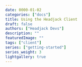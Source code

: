 ```yaml
---
date: 0000-01-02
categories: ["docs"]
title: Using the Headjack Client
draft: false
authors: ["Headjack Devs"]
description: ""
featuredImage: ""
tags: ["client"]
series: ["getting-started"]
series_weight: 3
lightgallery: true
---
```

